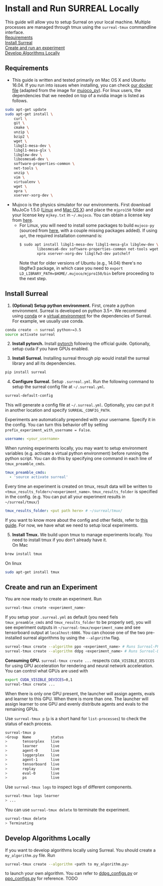 # Install and Run SURREAL Locally
This guide will allow you to setup Surreal on your local machine. Multiple processes are managed through tmux using the `surreal-tmux` commandline interface.  
[Requirements](#requirements)  
[Install Surreal](#install-surreal)  
[Create and run an experiment](#Create-and-run-an-experiment)  
[Develop Algorithms Locally](#Develop-Algorithms-Locally)

## Requirements
* This guide is written and tested primarily on Mac OS X and Ubuntu 16.04. If you run into issues when installing, you can check [our docker file](docker/Dockerfile-nvidia) (adapted from the image for [mujoco_py](https://github.com/openai/mujoco-py)). For linux users, the dependencies that we needed on top of a nvidia image is listed as follows.
```bash
sudo apt-get update
sudo apt-get install \
    curl \
    git \
    cmake \
    unzip \
    bzip2 \
    wget \
    libgl1-mesa-dev \
    libgl1-mesa-glx \
    libglew-dev \
    libosmesa6-dev \
    software-properties-common \
    net-tools \
    unzip \
    vim \
    virtualenv \
    wget \
    xpra \
    xserver-xorg-dev \
```

* Mujoco is the physics simulator for our environments. First download MuJoCo 1.5.0 ([Linux](https://www.roboti.us/download/mjpro150_linux.zip) and [Mac OS X](https://www.roboti.us/download/mjpro150_osx.zip)) and place the `mjpro150` folder and your license key `mjkey.txt` in `~/.mujoco`. You can obtain a license key from [here](https://www.roboti.us/license.html).
   - For Linux, you will need to install some packages to build `mujoco-py` (sourced from [here](https://github.com/openai/mujoco-py/blob/master/Dockerfile), with a couple missing packages added). If using `apt`, the required installation command is:
     ```sh
     $ sudo apt install libgl1-mesa-dev libgl1-mesa-glx libglew-dev \
             libosmesa6-dev software-properties-common net-tools wget \
             xpra xserver-xorg-dev libglfw3-dev patchelf
     ```
     Note that for older versions of Ubuntu (e.g., 14.04) there's no libglfw3 package, in which case you need to `export LD_LIBRARY_PATH=$HOME/.mujoco/mjpro150/bin` before proceeding to the next step.

## Install Surreal
1. **(Optional) Setup python environment.** First, create a python environment. Surreal is developed on python 3.5+. We recommend using [conda](https://conda.io/docs/user-guide/install/index.html) or a [virtual environment](https://virtualenv.pypa.io/en/stable/) for the dependencies of Surreal. For example, we usually use conda.
```bash
conda create -n surreal python>=3.5
source activate surreal
```

2. **Install pytorch.** Install [pytorch](https://pytorch.org/get-started/locally/) following the official guide. Optionally, setup cuda if you have GPUs enabled.

3. **Install Surreal.** Installing surreal through pip would install the surreal library and all its dependencies.
```bash
pip install surreal
```

4. **Configure Surreal.** Setup `.surreal.yml`. Run the following command to setup the surreal config file at `~/.surreal.yml`. 
```bash
surreal-default-config
```

This will generate a config file at `~/.surreal.yml`. Optionally, you can put it in another location and specify `SURREAL_CONFIG_PATH`. 

Experiments are automatically prepended with your username. Specify it in the config. You can turn this behavior off by setting `prefix_experiment_with_username = False`.

```yaml
username: <your_username>
```

When running experiments locally, you may want to setup environment variables (e.g. activate a virtual python environment) before running the python script. You can do this by specifying one command in each line of 
`tmux_preamble_cmds`.

```yaml
tmux_preamble_cmds:
  - 'source activate surreal'
```

Every time an experiment is created on tmux, result data will be written to `<tmux_results_folder>/<experiment_name>`. `tmux_results_folder` is specified in the config. (e.g. You can put all your experiment results in `~/surreal/tmux/`)

```yaml
tmux_results_folder: <put path here> # ~/surreal/tmux/
```

If you want to know more about the config and other fields, refer to [this guide](yaml_config.md). For now, we have what we need to setup local experiments.

5. **Install Tmux.** We build upon tmux to manage experiments locally. You need to install tmux if you don't already have it.  
On Mac
```bash
brew install tmux
```
On linux
```bash
sudo apt-get install tmux
```

## Create and run an Experiment
You are now ready to create an experiment. Run
```bash
surreal-tmux create <experiment_name>
```
If you setup your `.surreal.yml` as default (you need fiels `tmux_preamble_cmds` and `tmux_results_folder` to be properly set), you will see experiment outputs in `~/surreal-tmux/experiment_name` and see tensorboard output at `localhost:6006`. You can choose one of the two pre-installed surreal algorithms by using the `--algorithm` flag.
```bash
surreal-tmux create --algorithm ppo <experiment_name> # Runs Surreal-PPO
surreal-tmux create --algorithm ddpg <experiment_name> # Runs Surreal-DDPG
```

**Consuming GPU.** `surreal-tmux create ...` respects `CUDA_VISIBLE_DEVICES` for using GPU acceleration for rendering and neural network acceleration. You can control what GPUs are used with
```bash
export CUDA_VISIBLE_DEVICES=0,1
surreal-tmux create ...
```
When there is only one GPU present, the launcher will assign agents, evals and learner to this GPU. When there is more than one. The launcher will assign learner to one GPU and evenly distribute agents and evals to the remaining GPUs.

Use `surreal-tmux p` (`p` is a short hand for `list-processes`) to check the status of each process.
```bash
surreal-tmux p
>Group  Name         status  
>       tensorplex   live    
>       learner      live    
>       agent-0      live    
>       loggerplex   live    
>       agent-1      live    
>       tensorboard  live    
>       replay       live    
>       eval-0       live    
>       ps           live  
```

Use `surreal-tmux logs` to inspect logs of different components.
```bash
surreal-tmux logs learner
> ...
```

You can use `surreal-tmux delete` to terminate the experiment.
```bash
surreal-tmux delete
> Terminating
```

## Develop Algorithms Locally
If you want to develop algorithms locally using Surreal. You should create a `my_algorithm.py` file. Run
```bash
surreal-tmux create --algorithm <path to my_algorithm.py>
```
to launch your own algorithm. You can refer to [ddpg_configs.py](../) or [ppo_configs.py](../surreal/main/ppo_configs.py) for reference. TODO
